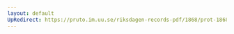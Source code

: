 ```yaml
---
layout: default
UpRedirect: https://pruto.im.uu.se/riksdagen-records-pdf/1868/prot-1868--fk--123/prot-1868--fk--123_003.pdf
---
```

